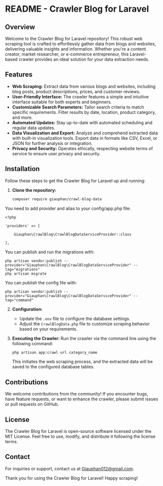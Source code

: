 # README - Crawler Blog for Laravel

## Overview
Welcome to the Crawler Blog for Laravel repository! This robust web scraping tool is crafted to effortlessly gather data from blogs and websites, delivering valuable insights and information. Whether you're a content creator, market researcher, or e-commerce entrepreneur, this Laravel-based crawler provides an ideal solution for your data extraction needs.

## Features
- **Web Scraping:** Extract data from various blogs and websites, including blog posts, product descriptions, prices, and customer reviews.
- **User-Friendly Interface:** The crawler features a simple and intuitive interface suitable for both experts and beginners.
- **Customizable Search Parameters:** Tailor search criteria to match specific requirements. Filter results by date, location, product category, and more.
- **Automated Updates:** Stay up-to-date with automated scheduling and regular data updates.
- **Data Visualization and Export:** Analyze and comprehend extracted data with built-in visualization tools. Export data in formats like CSV, Excel, or JSON for further analysis or integration.
- **Privacy and Security:** Operates ethically, respecting website terms of service to ensure user privacy and security.

## Installation
Follow these steps to get the Crawler Blog for Laravel up and running:

1. **Clone the repository:**
    ```bash
    composer require giauphan/crawl-blog-data
    ```

You need to add provider and alias to your config/app.php file:
```
<?php

'providers' => [     

    Giauphan\CrawlBlog\CrawlBlogDataServiceProvider::class  
  
],
```

You can publish and run the migrations with:
```
php artisan vendor:publish --provider="Giauphan\CrawlBlog\CrawlBlogDataServiceProvider" --tag="migrations"
php artisan migrate
```

You can publish the config file with:
```
php artisan vendor:publish --provider="Giauphan\CrawlBlog\CrawlBlogDataServiceProvider" --tag="command"
```

2. **Configuration:**
    - Update the `.env` file to configure the database settings.
    - Adjust the `CrawlBlogData.php` file to customize scraping behavior based on your requirements.

3. **Executing the Crawler:**
    Run the crawler via the command line using the following command:
    ```bash
    php artisan app:crawl url category_name
    ```
    This initiates the web scraping process, and the extracted data will be saved to the configured database tables.

## Contributions
We welcome contributions from the community! If you encounter bugs, have feature requests, or want to enhance the crawler, please submit issues or pull requests on GitHub.

## License
The Crawler Blog for Laravel is open-source software licensed under the MIT License. Feel free to use, modify, and distribute it following the license terms.

## Contact
For inquiries or support, contact us at Giauphan012@gmail.com.

Thank you for using the Crawler Blog for Laravel! Happy scraping!
